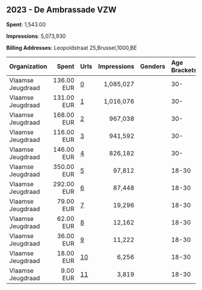 ## 2023 - De Ambrassade VZW 
**Spent**: 1,543.00

**Impressions**: 5,073,930

**Billing Addresses**: Leopoldstraat 25,Brussel,1000,BE

|Organization|Spent|Urls|Impressions|Genders|Age Brackets|Country Codes|
|:---|---:|:---|---:|:---|:---|:---|
|Vlaamse Jeugdraad|136.00 EUR|[0](https://www.snap.com/political-ads/asset/fab26cd1436118cfddd96ff2b747da7f03b2c9f003422fabd848f86cc89d4f82?mediaType=mp4)|1,085,027||30-|belgium|
|Vlaamse Jeugdraad|131.00 EUR|[1](https://www.snap.com/political-ads/asset/832909fcf36b7341bfeda118c52288ff4c599c90a5ca8d01c307b93cc5c477cf?mediaType=mp4)|1,016,076||30-|belgium|
|Vlaamse Jeugdraad|168.00 EUR|[2](https://www.snap.com/political-ads/asset/ea8a41978dbabe7f4577b12ac0e71156a06096e175c54f5f453a702ff7d97196?mediaType=png)|967,038||30-|belgium|
|Vlaamse Jeugdraad|116.00 EUR|[3](https://www.snap.com/political-ads/asset/ee3a2d3f75c58b17bb68935ed6c1228afabd1b8e2ec13011c94778742aa01f28?mediaType=mp4)|941,592||30-|belgium|
|Vlaamse Jeugdraad|146.00 EUR|[4](https://www.snap.com/political-ads/asset/a8ae291725bd353adab4b1a0618959c7a6974ba0df92258eaf187e6a51032513?mediaType=png)|826,182||30-|belgium|
|Vlaamse Jeugdraad|350.00 EUR|[5](https://www.snap.com/political-ads/asset/9f75d0e22f43a72ef379357868811967b1cb57b1dcfc0d043b9b067b703fba5b?mediaType=mp4)|97,812||18-30|belgium|
|Vlaamse Jeugdraad|292.00 EUR|[6](https://www.snap.com/political-ads/asset/ccd19b23fff02e1017e9037d68d8095d49a45b12be21fbf94c80960da7fb9dcf?mediaType=mp4)|87,448||18-30|belgium|
|Vlaamse Jeugdraad|79.00 EUR|[7](https://www.snap.com/political-ads/asset/ff0141c1dbdbfba3300c4e3d863ba4298c857fcb2d6ef87bd4562bdff8d885fd?mediaType=mp4)|19,296||18-30|belgium|
|Vlaamse Jeugdraad|62.00 EUR|[8](https://www.snap.com/political-ads/asset/22af6d2932987e90694c043cbe3c385412e53ab6716764df06707ac996b0ae28?mediaType=mp4)|12,162||18-30|belgium|
|Vlaamse Jeugdraad|36.00 EUR|[9](https://www.snap.com/political-ads/asset/ca94be83d9d30e2a4458bb973a538e25f3e5b50a11ab98d579baede9726faeee?mediaType=mp4)|11,222||18-30|belgium|
|Vlaamse Jeugdraad|18.00 EUR|[10](https://www.snap.com/political-ads/asset/76a458b89e0db977b9b01741ed4641de3b492f3aac2d89eae8288075b4933679?mediaType=mp4)|6,256||18-30|belgium|
|Vlaamse Jeugdraad|9.00 EUR|[11](https://www.snap.com/political-ads/asset/c83bc51ed410824ca259ef3c96abdaf78dde0b08b25959f108e3ff5f6750503c?mediaType=mp4)|3,819||18-30|belgium|
